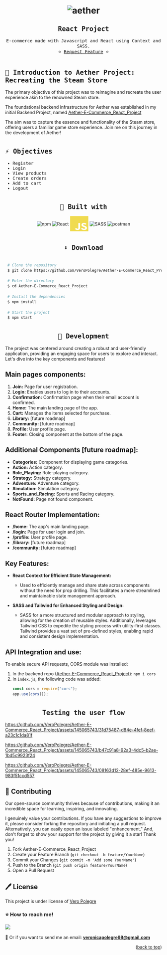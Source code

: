 <a name="readme-top"></a>

<h1 align="center"><img align="center" alt="aether" height="200" width="200" src="https://github.com/VeroPolegre/Aether-E-Commerce_React_Project/assets/145065743/4a30f06f-ae59-4099-883e-ff6f86e7cbb8"></h1>

<h2 align="center"><samp>React Project</samp></h2>


  <p align="center"><samp>
    E-commerce made with Javascript and React using Context and SASS.
    <br /> 
    ⭐
    <a href="https://github.com/VeroPolegre/Aether-E-Commerce_React_Project/issues">Request Feature</a>
    ⭐
    <br />
  
  </samp></p>

  
# <h2><samp> 💬  Introduction to Aether Project: Recreating the Steam Store  </samp></h2>

The primary objective of this project was to reimagine and recreate the user experience akin to the renowned Steam store. 

The foundational backend infrastructure for Aether was established in my initial Backend Project, named [Aether-E-Commerce_React_Project](https://github.com/VeroPolegre/Aether-E-Commerce_Backend_Project)

The aim was to capture the essence and functionality of the Steam store, offering users a familiar game store experience. Join me on this journey in the development of Aether!

# <h2><samp> ⚡ Objectives  </samp></h2>
<samp>
  
- Register
- Login
- View products
- Create orders
- Add to cart
- Logout

</samp>

# <h2 align="center"><samp> 🔧 Built with </samp></h2>

<p align="center">
<img align="center" alt="npm" height="50" width="60" src="https://cdn.jsdelivr.net/gh/devicons/devicon/icons/npm/npm-original-wordmark.svg">
<img align="center" alt="React" height="50" width="60" src="https://cdn.jsdelivr.net/gh/devicons/devicon/icons/react/react-original-wordmark.svg">
<img align="center" alt="js" height="50" width="60" src="https://raw.githubusercontent.com/devicons/devicon/master/icons/javascript/javascript-plain.svg">
<img align="center" alt="SASS" height="50" width="60" src="https://cdn.jsdelivr.net/gh/devicons/devicon/icons/sass/sass-original.svg">
<img align="center" alt="postman" height="50" width="50" src="https://github.com/VeroPolegre/Aether-E-Commerce_Backend_Project/assets/145065743/c9dc674c-39ab-4e2b-9142-0ca9f1155753">

</p>


# <h2 align="center"><samp>  ⬇️ Download  </samp></h2>

```bash

 # Clone the repository
 $ git clone https://github.com/VeroPolegre/Aether-E-Commerce_React_Project
 
 # Enter the directory
 $ cd Aether-E-Commerce_React_Project

 # Install the dependencies
 $ npm install

 # Start the project
 $ npm start 

```

# <h2 align="center"><samp>  🚀 Development  </samp></h2>
The project was centered around creating a robust and user-friendly application, providing an engaging space for users to explore and interact. 
Let's dive into the key components and features!

## Main pages components:
1. **Join:** Page for user registration.
2. **Login:** Enables users to log in to their accounts.
3. **Confirmation:** Confirmation page when their email account is confirmed.
4. **Home:** The main landing page of the app.
5. **Cart:** Manages the items selected for purchase.
6. **Library:** [future roadmap]
7. **Community:** [future roadmap]
8. **Profile:** User profile page.
9. **Footer:** Closing component at the bottom of the page.

## Additional Components [future roadmap]:
- **Categories:** Component for displaying game categories.
- **Action:** Action category.
- **Role_Playing:** Role-playing category.
- **Strategy:** Strategy category.
- **Adventure:** Adventure category.
- **Simulation:** Simulation category.
- **Sports_and_Racing:** Sports and Racing category.
- **NotFound:** Page not found component.

## React Router Implementation:
- **/home:** The app's main landing page.
- **/login:** Page for user login and join.
- **/profile:** User profile page.
- **/library:** [future roadmap]
- **/community:** [future roadmap]

## Key Features:

- **React Context for Efficient State Management:**
  -  Used to efficiently manage and share state across components without the need for prop drilling. This facilitates a more streamlined and maintainable state management approach.
  
- **SASS and Tailwind for Enhanced Styling and Design:**
  - SASS for a more structured and modular approach to styling, allowing for the creation of reusable styles. Additionally, leverages Tailwind CSS to expedite the styling process with utility-first classes. Tailwind provides a vast set of pre-defined styles, enabling rapid and consistent design implementation.


## API Integration and use:

To enable secure API requests, CORS module was installed:
1. In the backend repo ([Aether-E-Commerce_React_Project](https://github.com/VeroPolegre/Aether-E-Commerce_Backend_Project)): `npm i cors`
2. In `index.js`, the following code was added:
   ```javascript
   const cors = require("cors");
   app.use(cors());


# <h2 align="center"><samp>  Testing the user flow  </samp></h2>

https://github.com/VeroPolegre/Aether-E-Commerce_React_Project/assets/145065743/31d75487-d84e-4fef-8eef-a23c1c1da81f

https://github.com/VeroPolegre/Aether-E-Commerce_React_Project/assets/145065743/b47c91a8-92a3-4dc5-b2ae-1bd5c9923f24

https://github.com/VeroPolegre/Aether-E-Commerce_React_Project/assets/145065743/08163d12-28ef-485e-9613-983f51ccd557

## 🤝 Contributing

Our open-source community thrives because of contributions, making it an incredible space for learning, inspiring, and innovating.

I genuinely value your contributions. If you have any suggestions to improve it, please consider forking the repository and initiating a pull request. Alternatively, you can easily open an issue labeled "enhancement." And, don't forget to show your support for the project by giving it a star! Thank you!

1. Fork Aether-E-Commerce_React_Project
2. Create your Feature Branch (`git checkout -b feature/YourName`)
3. Commit your Changes (`git commit -m 'Add some YourName'`)
4. Push to the Branch (`git push origin feature/YourName`)
5. Open a Pull Request


## 🖊️ License

This project is under license of [Vero Polegre](https://github.com/VeroPolegre)

### ⭐️ How to reach me!

<a href="https://www.linkedin.com/in/veronica-polegre/" target="_blank"><img src="https://img.shields.io/badge/-LinkedIn-%230077B5?style=for-the-badge&logo=linkedin&logoColor=white" target="_blank"></a>

📩 Or if you want to send me an email: **veronicapolegre98@gmail.com**

<p align="right">(<a href="#readme-top">back to top</a>)</p>

